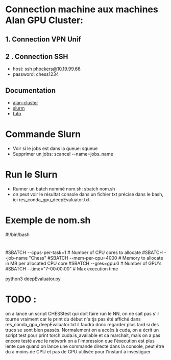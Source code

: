 
# Connection machine  aux machines Alan GPU Cluster:

## 1. Connection VPN Unif

## 2 . Connection SSH

- host: ssh phockers@10.19.99.66
- password: chess1234

## Documentation
- [alan-cluster](https://github.com/montefiore-ai/alan-cluster)
- [slurm](https://support.ceci-hpc.be/doc/_contents/QuickStart/SubmittingJobs/SlurmTutorial.html)
- [tuto](https://vsoch.github.io/lessons/sherlock-jobs/)

# Commande Slurn

- Voir si le jobs est dans la queue: squeue
- Supprimer un jobs: scancel --name=jobs_name

# Run le Slurn

- Runner un batch nommé nom.sh: sbatch nom.sh
- on peut voir le résultat console dans un fichier txt précisé dans le bash, ici res_conda_gpu_deepEvaluator.txt


# Exemple de nom.sh

  #!/bin/bash
  #
  #SBATCH --cpus-per-task=1        # Number of CPU cores to allocate
  #SBATCH --job-name "Chess"
  #SBATCH --mem-per-cpu=4000       # Memory to allocate in MB per allocated CPU core
  #SBATCH --gres=gpu:0             # Number of GPU's
  #SBATCH --time="7-00:00:00"      # Max execution time

  python3 deepEvaluator.py


# TODO :
on a lancé un script CHESStest qui doit faire run le NN, on ne sait pas s'il tourne vraiment car le print du début n'a tjs pas été affiché dans res_conda_gpu_deepEvaluator.txt
il faudra donc regarder plus tard si des trucs se sont bien passés.
Normalement on a accès à cuda, on a écrit un script test pour print torch.cuda.is_available et ca marchait, mais on a pas encore testé avec le network
on a l'impression que l'éxecution est plus lente que quand on lance une commande directe dans la console, peut être du à moins de CPU et pas de GPU utilisée pour l'instant
à investiguer
